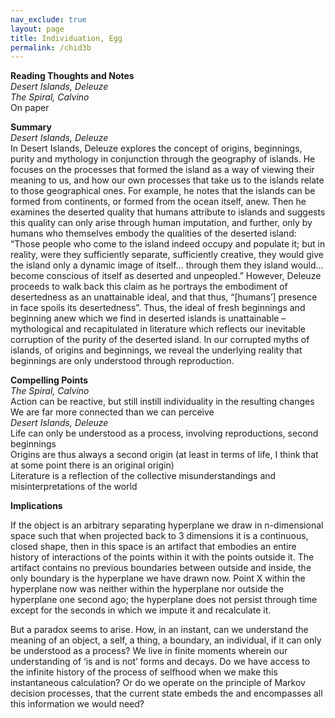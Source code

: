 ```yaml
---          
nav_exclude: true          
layout: page          
title: Individuation, Egg  
permalink: /chid3b          
---          
```

**Reading Thoughts and Notes**  
*Desert Islands, Deleuze*  
*The Spiral, Calvino*  
On paper  
  
**Summary**  
*Desert Islands, Deleuze*  
In Desert Islands, Deleuze explores the concept of origins, beginnings, purity and mythology in conjunction through the geography of islands. He focuses on the processes that formed the island as a way of viewing their meaning to us, and how our own processes that take us to the islands relate to those geographical ones. For example, he notes that the islands can be formed from continents, or formed from the ocean itself, anew. Then he examines the deserted quality that humans attribute to islands and suggests this quality can only arise through human imputation, and further, only by humans who themselves embody the qualities of the deserted island: “Those people who come to the island indeed occupy and populate it; but in reality, were they sufficiently separate, sufficiently creative, they would give the island only a dynamic image of itself… through them they island would… become conscious of itself as deserted and unpeopled.” However, Deleuze proceeds to walk back this claim as he portrays the embodiment of desertedness as an unattainable ideal, and that thus, “[humans’] presence in face spoils its desertedness”. Thus, the ideal of fresh beginnings and beginning anew which we find in deserted islands is unattainable – mythological and recapitulated in literature which reflects our inevitable corruption of the purity of the deserted island. In our corrupted myths of islands, of origins and beginnings, we reveal the underlying reality that beginnings are only understood through reproduction.  
  
**Compelling Points**  
*The Spiral, Calvino*  
Action can be reactive, but still instill individuality in the resulting changes  
We are far more connected than we can perceive  
*Desert Islands, Deleuze*  
Life can only be understood as a process, involving reproductions, second beginnings  
Origins are thus always a second origin (at least in terms of life, I think that at some point there is an original origin)  
Literature is a reflection of the collective misunderstandings and misinterpretations of the world  
  
**Implications**    
  
If the object is an arbitrary separating hyperplane we draw in n-dimensional space such that when projected back to 3 dimensions it is a continuous, closed shape, then in this space is an artifact that embodies an entire history of interactions of the points within it with the points outside it. The artifact contains no previous boundaries between outside and inside, the only boundary is the hyperplane we have drawn now. Point X within the hyperplane now was neither within the hyperplane nor outside the hyperplane one second ago; the hyperplane does not persist through time except for the seconds in which we impute it and recalculate it.  
  
But a paradox seems to arise. How, in an instant, can we understand the meaning of an object, a self, a thing, a boundary, an individual, if it can only be understood as a process? We live in finite moments wherein our understanding of ‘is and is not’ forms and decays. Do we have access to the infinite history of the process of selfhood when we make this instantaneous calculation? Or do we operate on the principle of Markov decision processes, that the current  state embeds the and encompasses all this information we would need?  
  
  